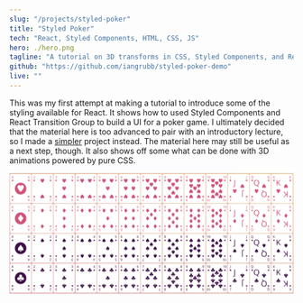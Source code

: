 ```yaml
---
slug: "/projects/styled-poker"
title: "Styled Poker"
tech: "React, Styled Components, HTML, CSS, JS"
hero: ./hero.png
tagline: "A tutorial on 3D transforms in CSS, Styled Components, and React Transition Group."
github: "https://github.com/iangrubb/styled-poker-demo"
live: ""
---
```


This was my first attempt at making a tutorial to introduce some of the styling available for React. It shows how to used Styled Components and React Transition Group to build a UI for a poker game. I ultimately decided that the material here is too advanced to pair with an introductory lecture, so I made a [simpler](/projects/pokemon-team-builder) project instead. The material here may still be useful as a next step, though. It also shows off some what can be done with 3D animations powered by pure CSS.

![Card Deck](card_deck.png)